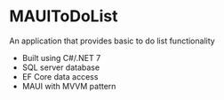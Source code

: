 # MAUIToDoList

An application that provides basic to do list functionality

- Built using C#/.NET 7
- SQL server database
- EF Core data access
- MAUI with MVVM pattern
